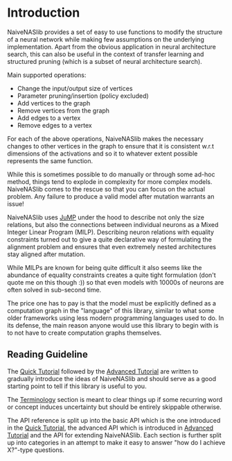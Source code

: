
# Introduction

NaiveNASlib provides a set of easy to use functions to modify the structure of a neural network while making few assumptions on the 
underlying implementation. Apart from the obvious application in neural architecture search, this can also be useful in the context 
of transfer learning and structured pruning (which is a subset of neural architecture search).

Main supported operations:
* Change the input/output size of vertices
* Parameter pruning/insertion (policy excluded)
* Add vertices to the graph
* Remove vertices from the graph
* Add edges to a vertex
* Remove edges to a vertex

For each of the above operations, NaiveNASlib makes the necessary changes to other vertices in the graph to ensure that it 
is consistent w.r.t dimensions of the activations and so it to whatever extent possible represents the same function.

While this is sometimes possible to do manually or through some ad-hoc method, things tend to explode in complexity for 
more complex models. NaiveNASlib comes to the rescue so that you can focus on the actual problem. Any failure to produce a
valid model after mutation warrants an issue!

NaiveNASlib uses [JuMP](https://github.com/jump-dev/JuMP.jl) under the hood to describe not only the size relations, but also the
connections between individual neurons as a Mixed Integer Linear Program (MILP). Describing neuron relations with equality 
constraints turned out to give a quite declarative way of formulating the alignment problem and ensures that even extremely 
nested architectures stay aligned after mutation. 

While MILPs are known for being quite difficult it also seems like the abundance of equality constraints creates a quite tight
formulation (don't quote me on this though :)) so that even models with 10000s of neurons are often solved in sub-second time. 

The price one has to pay is that the model must be explicitly defined as a computation graph in the "language" of this library, 
similar to what some older frameworks using less modern programming languages used to do. In its defense, the main reason anyone
would use this library to begin with is to not have to create computation graphs themselves.

## Reading Guideline

The [Quick Tutorial](@ref) followed by the [Advanced Tutorial](@ref) are written to gradually introduce the ideas
of NaiveNASlib and should serve as a good starting point to tell if this library is useful to you. 

The [Terminology](@ref) section is meant to clear things up if some recurring word or concept induces uncertainty but 
should be entirely skippable otherwise.

The API reference is split up into the basic API which is the one introduced in the [Quick Tutorial](@ref), the advanced API
which is introduced in [Advanced Tutorial](@ref) and the API for extending NaiveNASlib. Each section is further split up into
categories in an attempt to make it easy to answer "how do I achieve X?"-type questions.